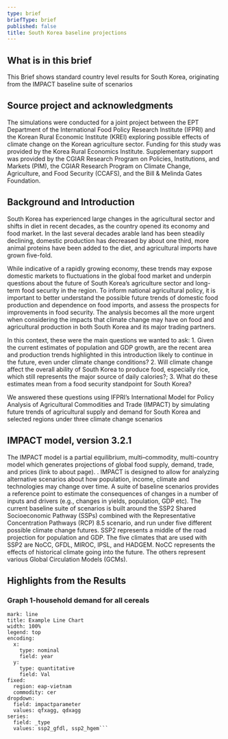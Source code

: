 ```yaml
---
type: brief
briefType: brief
published: false
title: South Korea baseline projections
---
```

## What is in this brief
This Brief shows standard country level results for South Korea, originating from the IMPACT baseline suite of scenarios 

## Source project and acknowledgments 
The simulations were conducted for a joint project between the EPT Department of the International Food Policy Research Institute (IFPRI) and the Korean Rural Economic Institute (KREI) exploring possible effects of climate change on the Korean agriculture sector. 
Funding for this study was provided by the Korea Rural Economics Institute. Supplementary support was provided by the CGIAR Research Program on Policies, Institutions, and Markets (PIM), the CGIAR Research Program on Climate Change, Agriculture, and Food Security (CCAFS), and the Bill & Melinda Gates Foundation. 

## Background and Introduction
South Korea has experienced large changes in the agricultural sector and shifts in diet in recent decades, as the country opened its economy and food market. 
In the last several decades arable land has been steadily declining, domestic production has decreased by about one third, more animal proteins have been added to the diet, and agricultural imports have grown five-fold. 

While indicative of a rapidly growing economy, these trends may expose domestic markets to fluctuations in the global food market and underpin questions about the future of South Korea’s agriculture sector and long-term food security in the region. To inform national agricultural policy, it is important to better understand the possible future trends of domestic food production and dependence on food imports, and assess the prospects for improvements in food security. The analysis becomes all the more urgent when considering the impacts that climate change may have on food and agricultural production in both South Korea and its major trading partners.

In this context, these were the main questions we wanted to ask:
	1.	Given the current estimates of population and GDP growth, are the recent area and production trends 		highlighted in this introduction likely to continue in the future, even under climate change 		         conditions?
	2.	Will climate change affect the overall ability of South Korea to produce food, especially rice, which 	      still represents the major source of daily calories?;
	3.	What do these estimates mean from a food security standpoint for South Korea?

We answered these questions using IFPRI’s International Model for Policy Analysis of Agricultural Commodities and Trade (IMPACT) by simulating future trends of agricultural supply and demand for South Korea and selected regions under three climate change scenarios

## IMPACT model, version 3.2.1
The IMPACT model is a partial equilibrium, multi–commodity, multi-country model which generates projections of global food supply, demand, trade, and prices (link to about page). . IMPACT is designed to allow for analyzing alternative scenarios about how population, income, climate and technologies may change over time. A suite of baseline scenarios provides a reference point to estimate the consequences of changes in a number of inputs and drivers (e.g., changes in yields, population, GDP etc). The current baseline suite of scenarios is built around the SSP2 Shared Socioeconomic Pathway (SSPs) combined with the Representative Concentration Pathways (RCP) 8.5 scenario, and run under five different possible climate change futures.
SSP2 represents a middle of the road projection for population and GDP. The five climates that are used with SSP2 are NoCC, GFDL, MIROC, IPSL, and HADGEM. NoCC represents the effects of historical climate going into the future. The others represent various Global Circulation Models (GCMs).

## Highlights from the Results

### Graph 1-household demand for all cereals 

```chart
mark: line
title: Example Line Chart
width: 100%
legend: top
encoding:
  x:
    type: nominal
    field: year
  y:
    type: quantitative
    field: Val
fixed:
  region: eap-vietnam 
  commodity: cer
dropdown:
  field: impactparameter
  values: qfxagg, qdxagg
series:
  field: _type
  values: ssp2_gfdl, ssp2_hgem```
